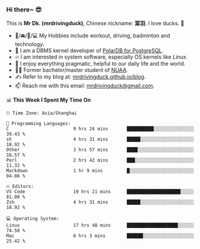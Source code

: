 ### Hi there~ 😎

This is **Mr Dk. (mrdrivingduck)**, Chinese nickname: **棠羽**. I love ducks. 🦆

- 💪/🚘/🏸/💻 My Hobbies include workout, driving, badminton and technology.
- 🍊 I am a DBMS kernel developer of [PolarDB for PostgreSQL](https://github.com/ApsaraDB/PolarDB-for-PostgreSQL).
- 🔥 I am interested in system software, especially OS kernels like *Linux*.
- 🔧 I enjoy everything pragmatic, helpful to our daily life and the world.
- 👨‍🎓 Former bachelor/master student of [NUAA](https://en.wikipedia.org/wiki/Nanjing_University_of_Aeronautics_and_Astronautics).
- ✍ Refer to my blog at: [mrdrivingduck.github.io/blog](https://mrdrivingduck.github.io/blog/).
- 📫 Reach me with this email: [mrdrivingduck@gmail.com](mailto:mrdrivingduck@gmail.com).

<!--START_SECTION:waka-->
📊 **This Week I Spent My Time On** 

```text
🕑︎ Time Zone: Asia/Shanghai

💬 Programming Languages: 
C                        9 hrs 24 mins       ██████████░░░░░░░░░░░░░░░   39.43 % 
sh                       4 hrs 31 mins       █████░░░░░░░░░░░░░░░░░░░░   18.92 % 
Other                    3 hrs 57 mins       ████░░░░░░░░░░░░░░░░░░░░░   16.57 % 
Perl                     2 hrs 42 mins       ███░░░░░░░░░░░░░░░░░░░░░░   11.32 % 
Markdown                 1 hr 9 mins         █░░░░░░░░░░░░░░░░░░░░░░░░   04.86 % 

🔥 Editors: 
VS Code                  19 hrs 21 mins      ████████████████████░░░░░   81.08 % 
Zsh                      4 hrs 31 mins       █████░░░░░░░░░░░░░░░░░░░░   18.92 % 

💻 Operating System: 
Linux                    17 hrs 48 mins      ███████████████████░░░░░░   74.58 % 
Mac                      6 hrs 3 mins        ██████░░░░░░░░░░░░░░░░░░░   25.42 % 
```


<!--END_SECTION:waka-->

<!-- ![Mr Dk.'s GitHub Stats](https://github-readme-stats.vercel.app/api?username=mrdrivingduck&count_private&show_icons=true&theme=buefy) -->

<!-- ![Most Used Languages](https://github-readme-stats.vercel.app/api/top-langs/?username=mrdrivingduck&exclude_repo=mips32-CPU,snort-tcp-socket&theme=buefy&layout=compact&langs_count=10) -->


<!--
**mrdrivingduck/mrdrivingduck** is a ✨ _special_ ✨ repository because its `README.md` (this file) appears on your GitHub profile.

Here are some ideas to get you started:

- 🔭 I’m currently working on ...
- 🌱 I’m currently learning ...
- 👯 I’m looking to collaborate on ...
- 🤔 I’m looking for help with ...
- 💬 Ask me about ...
- 📫 How to reach me: ...
- 😄 Pronouns: ...
- ⚡ Fun fact: ...
-->
